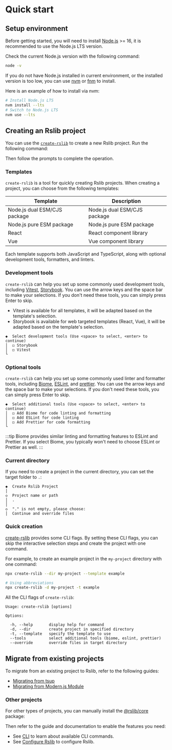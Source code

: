# Quick start

## Setup environment

Before getting started, you will need to install [Node.js](https://nodejs.org/) >= 16, it is recommended to use the Node.js LTS version.

Check the current Node.js version with the following command:

```bash
node -v
```

If you do not have Node.js installed in current environment, or the installed version is too low, you can use [nvm](https://github.com/nvm-sh/nvm) or [fnm](https://github.com/Schniz/fnm) to install.

Here is an example of how to install via nvm:

```bash
# Install Node.js LTS
nvm install --lts
# Switch to Node.js LTS
nvm use --lts
```

## Creating an Rslib project

You can use the [`create-rslib`](https://www.npmjs.com/package/create-rslib) to create a new Rslib project. Run the following command:



Then follow the prompts to complete the operation.

### Templates

`create-rslib` is a tool for quickly creating Rslib projects. When creating a project, you can choose from the following templates:

| Template                     | Description                  |
| ---------------------------- | ---------------------------- |
| Node.js dual ESM/CJS package | Node.js dual ESM/CJS package |
| Node.js pure ESM package     | Node.js pure ESM package     |
| React                        | React component library      |
| Vue                          | Vue component library        |

Each template supports both JavaScript and TypeScript, along with optional development tools, formatters, and linters.

### Development tools

`create-rslib` can help you set up some commonly used development tools, including [Vitest](https://vitest.dev/), [Storybook](https://storybook.js.org/). You can use the arrow keys and the space bar to make your selections. If you don't need these tools, you can simply press Enter to skip.

* Vitest is available for all templates, it will be adapted based on the template's selection.
* Storybook is available for web targeted templates (React, Vue), it will be adapted based on the template's selection.

```text
◆  Select development tools (Use <space> to select, <enter> to continue)
│  ◻ Storybook
│  ◻ Vitest
└
```

### Optional tools

`create-rslib` can help you set up some commonly used linter and formatter tools, including [Biome](https://biomejs.dev/), [ESLint](https://eslint.org/), and [prettier](https://prettier.io/). You can use the arrow keys and the space bar to make your selections. If you don't need these tools, you can simply press Enter to skip.

```text
◆  Select additional tools (Use <space> to select, <enter> to continue)
│  ◻ Add Biome for code linting and formatting
│  ◻ Add ESLint for code linting
│  ◻ Add Prettier for code formatting
└
```

:::tip
Biome provides similar linting and formatting features to ESLint and Prettier. If you select Biome, you typically won't need to choose ESLint or Prettier as well.
:::

### Current directory

If you need to create a project in the current directory, you can set the target folder to `.`:

```text
◆  Create Rslib Project
│
◇  Project name or path
│  .
│
◇  "." is not empty, please choose:
│  Continue and override files
```

### Quick creation

[create-rslib](https://www.npmjs.com/package/create-rslib) provides some CLI flags. By setting these CLI flags, you can skip the interactive selection steps and create the project with one command.

For example, to create an example project in the `my-project` directory with one command:

```bash
npx create-rslib --dir my-project --template example

# Using abbreviations
npx create-rslib -d my-project -t example
```

All the CLI flags of `create-rslib`:

```text
Usage: create-rslib [options]

Options:

  -h, --help       display help for command
  -d, --dir        create project in specified directory
  -t, --template   specify the template to use
  --tools          select additional tools (biome, eslint, prettier)
  --override       override files in target directory
```

## Migrate from existing projects

To migrate from an existing project to Rslib, refer to the following guides:

* [Migrating from tsup](/guide/migration/tsup.md)
* [Migrating from Modern.js Module](/guide/migration/modernjs-module.md)

### Other projects

For other types of projects, you can manually install the [@rslib/core](https://www.npmjs.com/package/@rslib/core) package:

Then refer to the guide and documentation to enable the features you need:

* See [CLI](/guide/basic/cli.md) to learn about available CLI commands.
* See [Configure Rslib](/guide/basic/configure-rslib.md) to configure Rslib.
